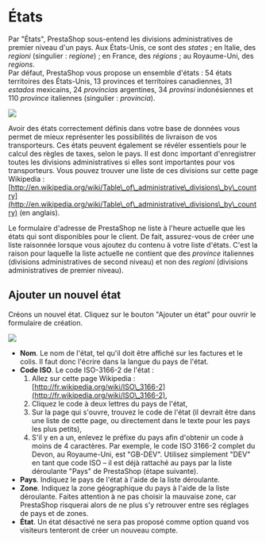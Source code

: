 # États

Par "États", PrestaShop sous-entend les divisions administratives de premier niveau d'un pays. Aux États-Unis, ce sont des _states_ ; en Italie, des _regioni_ (singulier : _regione_) ; en France, des _régions_ ; au Royaume-Uni, des _regions_. \
Par défaut, PrestaShop vous propose un ensemble d'états : 54 états territoires des États-Unis, 13 provinces et territoires canadiennes, 31 _estados_ mexicains, 24 _provincias_ argentines, 34 _provinsi_ indonésiennes et 110 _province_ italiennes (singulier : _provincia_).

![](../../../../.gitbook/assets/52298342.png)

Avoir des états correctement définis dans votre base de données vous permet de mieux représenter les possibilités de livraison de vos transporteurs. Ces états peuvent également se révéler essentiels pour le calcul des règles de taxes, selon le pays. Il est donc important d'enregistrer toutes les divisions administratives si elles sont importantes pour vos transporteurs. Vous pouvez trouver une liste de ces divisions sur cette page Wikipedia : [http://en.wikipedia.org/wiki/Table\_of\_administrative\_divisions\_by\_country](http://en.wikipedia.org/wiki/Table\_of\_administrative\_divisions\_by\_country) (en anglais).

Le formulaire d'adresse de PrestaShop ne liste à l'heure actuelle que les états qui sont disponibles pour le client. De fait, assurez-vous de créer une liste raisonnée lorsque vous ajoutez du contenu à votre liste d'états. C'est la raison pour laquelle la liste actuelle ne contient que des _province_ italiennes (divisions administratives de second niveau) et non des _regioni_ (divisions administratives de premier niveau).

## Ajouter un nouvel état <a href="id-etats-ajouterunnouveletat" id="id-etats-ajouterunnouveletat"></a>

Créons un nouvel état. Cliquez sur le bouton "Ajouter un état" pour ouvrir le formulaire de création.

![](../../../../.gitbook/assets/52298343.png)

* **Nom**. Le nom de l'état, tel qu'il doit être affiché sur les factures et le colis. Il faut donc l'écrire dans la langue du pays de l'état.
* **Code ISO**. Le code ISO-3166-2 de l'état :
  1. Allez sur cette page Wikipedia : [http://fr.wikipedia.org/wiki/ISO\_3166-2](http://fr.wikipedia.org/wiki/ISO\_3166-2),
  2. Cliquez le code à deux lettres du pays de l'état,
  3. Sur la page qui s'ouvre, trouvez le code de l'état (il devrait être dans une liste de cette page, ou directement dans le texte pour les pays les plus petits),
  4. S'il y en a un, enlevez le préfixe du pays afin d'obtenir un code à moins de 4 caractères. Par exemple, le code ISO 3166-2 complet du Devon, au Royaume-Uni, est "GB-DEV". Utilisez simplement "DEV" en tant que code ISO – il est déjà rattaché au pays par la liste déroulante "Pays" de PrestaShop (étape suivante).
* **Pays**. Indiquez le pays de l'état à l'aide de la liste déroulante.
* **Zone**. Indiquez la zone géographique du pays à l'aide de la liste déroulante. Faites attention à ne pas choisir la mauvaise zone, car PrestaShop risquerai alors de ne plus s'y retrouver entre ses réglages de pays et de zones.
* **État**. Un état désactivé ne sera pas proposé comme option quand vos visiteurs tenteront de créer un nouveau compte.
